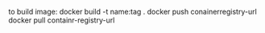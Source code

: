 to build image:
docker build -t name:tag .
docker push conainerregistry-url
docker pull containr-registry-url